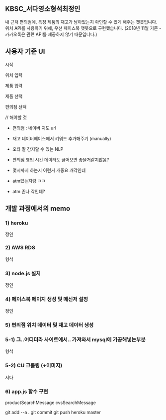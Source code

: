## KBSC_서다영소형석최정인

내 근처 편의점에, 특정 제품의 재고가 남아있는지 확인할 수 있게 해주는 챗봇입니다.
위치 API를 사용하기 위해, 우선 페이스북 챗봇으로 구현했습니다.
(2018년 11월 기준 - 카카오톡은 관련 API를 제공하지 않기 때문입니다.)

## 사용자 기준 UI
시작

위치 입력

제품 입력

제품 선택

편의점 선택


// 해야할 것

- 편의점 : 네이버 지도 url
- 재고 데이터베이스에서 키워드 추가해주기 (manually)
- 오타 잘 감지할 수 있는 NLP

- 편의점 영업 시간 데이터도 긁어오면 좋을거같지않음?
- 몇시까지 하는지 이런거 개중요 개각인데
- atm있는지랑 ㅋㅋ
- atm 존나 각인데?

## 개발 과정에서의 memo

### 1) heroku
정인

### 2) AWS RDS
형석

### 3) node.js 설치
정인

### 4) 페이스북 페이지 생성 및 메신저 설정
정인

### 5) 편의점 위치 데이터 및 재고 데이터 생성

### 5-1) 그..어디더라 사이트에서.. 가져와서 mysql에 가공해넣는부분
형석
### 5-2) CU 크롤링 (+이미지)
서다

### 6) app.js 함수 구현

productSearchMessage
cvsSearchMessage





git add --a .
git commit
git push heroku master 					